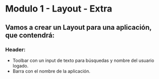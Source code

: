 # Modulo 1 - Layout - Extra

## Vamos a crear un Layout para una aplicación, que contendrá:

### Header:
- Toolbar con un input de texto para búsquedas y nombre del
usuario logado.
- Barra con el nombre de la aplicación.